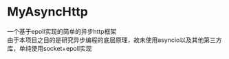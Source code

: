 # MyAsyncHttp
一个基于epoll实现的简单的异步http框架  
由于本项目之目的是研究异步编程的底层原理，故未使用asyncio以及其他第三方库，单纯使用socket+epoll实现
